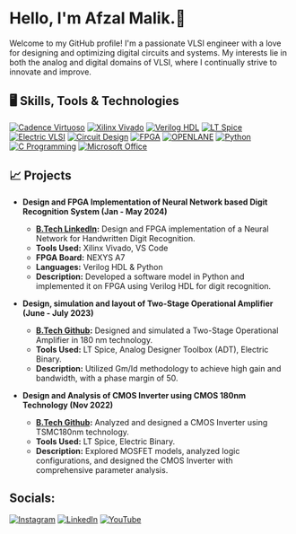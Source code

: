 # Hello, I'm Afzal Malik.👋
Welcome to my GitHub profile! I'm a passionate VLSI engineer with a love for designing and optimizing digital circuits and systems. My interests lie in both the analog and digital domains of VLSI, where I continually strive to innovate and improve.

## 🖥️ Skills, Tools & Technologies

[![Cadence Virtuoso](https://img.shields.io/badge/Cadence-Virtuoso-blue?logo=cadence)](#)
[![Xilinx Vivado](https://img.shields.io/badge/Xilinx-Vivado-orange?logo=xilinx)](#)
[![Verilog HDL](https://img.shields.io/badge/Verilog-HDL-green?logo=verilog)](#)
[![LT Spice](https://img.shields.io/badge/LT-Spice-red?logo=ltspice)](#)
[![Electric VLSI](https://img.shields.io/badge/Electric-VLSI-purple?logo=electric)](#)
[![Circuit Design](https://img.shields.io/badge/Circuit-Design-yellow?logo=design)](#)
[![FPGA](https://img.shields.io/badge/FPGA-cyan?logo=fpga)](#)
[![OPENLANE](https://img.shields.io/badge/OPENLANE-blueviolet?logo=openlane)](#)
[![Python](https://img.shields.io/badge/Python-green?logo=python)](#)
[![C Programming](https://img.shields.io/badge/C-Programming-orange?logo=c)](#)
[![Microsoft Office](https://img.shields.io/badge/Microsoft-Office-yellow?logo=microsoft)](#)

## 📈 Projects

- **Design and FPGA Implementation of Neural Network based Digit Recognition System (Jan - May 2024)**
  - **[B.Tech LinkedIn](https://www.linkedin.com/posts/malik-afzal_fpgaimplementation-neuralnetworkdesign-hardwaredesign-activity-7214560873271476224-Y0GQ?utm_source=share&utm_medium=member_desktop):**
    Design and FPGA implementation of a Neural Network for Handwritten Digit Recognition.
  - **Tools Used:** Xilinx Vivado, VS Code
  - **FPGA Board:** NEXYS A7
  - **Languages:** Verilog HDL & Python
  - **Description:** Developed a software model in Python and implemented it on FPGA using Verilog HDL for digit recognition.

- **Design, simulation and layout of Two-Stage Operational Amplifier (June - July 2023)**
  - **[B.Tech Github](https://github.com/afzalamu/Design-of-two-stage-operational-amplifier-at-180nm-Technology):**
    Designed and simulated a Two-Stage Operational Amplifier in 180 nm technology.
  - **Tools Used:** LT Spice, Analog Designer Toolbox (ADT), Electric Binary.
  - **Description:** Utilized Gm/Id methodology to achieve high gain and bandwidth, with a phase margin of 50.

- **Design and Analysis of CMOS Inverter using CMOS 180nm Technology (Nov 2022)**
  - **[B.Tech Github](https://github.com/afzalamu/cmos-inverter-design-and-analysis-using-tsmc180nm):**
    Analyzed and designed a CMOS Inverter using TSMC180nm technology.
  - **Tools Used:** LT Spice, Electric Binary.
  - **Description:** Explored MOSFET models, analyzed logic configurations, and designed the CMOS Inverter with comprehensive parameter analysis.




## Socials:
[![Instagram](https://img.shields.io/badge/Instagram-%23E4405F.svg?logo=Instagram&logoColor=white)](https://instagram.com/affzzll) [![LinkedIn](https://img.shields.io/badge/LinkedIn-%230077B5.svg?logo=linkedin&logoColor=white)](https://linkedin.com/in/malik-afzal) [![YouTube](https://img.shields.io/badge/YouTube-%23FF0000.svg?logo=YouTube&logoColor=white)](https://youtube.com/@https://youtube.com/@MidnightEngineer) 

